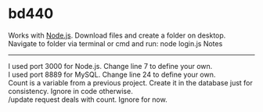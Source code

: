 # bd440
Works with <a href=https://nodejs.org/en/download/current>Node.js</a>. Download files and create a folder on desktop. 
Navigate to folder via terminal or cmd and run:
  node login.js
Notes
<hr>
I used port 3000 for Node.js. Change line 7 to define your own.<br>
I used port 8889 for MySQL. Change line 24 to define your own.<br>
Count is a variable from a previous project. Create it in the database just for consistency. Ignore in code otherwise. <br>
/update request deals with count. Ignore for now. <br>
